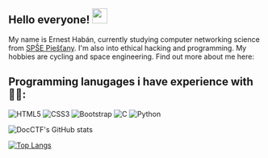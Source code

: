 ## Hello everyone! <img src="https://raw.githubusercontent.com/aemmadi/aemmadi/master/wave.gif" width="30px">

My name is Ernest Habán, currently studying computer networking science from [SPŠE Piešťany](https://info-spsepn.edupage.org/). I'm also into ethical hacking and programming. My hobbies are cycling and space engineering.
Find out more about me here:

## Programming lanugages i have experience with 👨‍💻:

![HTML5](https://img.shields.io/badge/-HTML5-E34F26?style=flat-square&logo=html5&logoColor=white)
![CSS3](https://img.shields.io/badge/-CSS3-1572B6?style=flat-square&logo=css3)
![Bootstrap](https://img.shields.io/badge/-Bootstrap-563D7C?style=flat-square&logo=bootstrap)
![C](https://img.shields.io/badge/-plainC-00599C?style=flat-square&logo=c)
![Python](https://img.shields.io/badge/-Python-black?style=flat-square&logo=Python)

![DocCTF's GitHub stats](https://github-readme-stats.vercel.app/api?username=DocCTF)

[![Top Langs](https://github-readme-stats.vercel.app/api/top-langs/?username=DocCTF&layout=compact)](https://github.com/anuraghazra/github-readme-stats)


